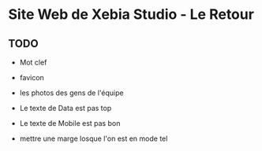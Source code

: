 Site Web de Xebia Studio - Le Retour
====================================



TODO
----

 * Mot clef
 * favicon



 * les photos des gens de l'équipe


  * Le texte de Data est pas top
  * Le texte de Mobile est pas bon



  * mettre une marge losque l'on est en mode tel




